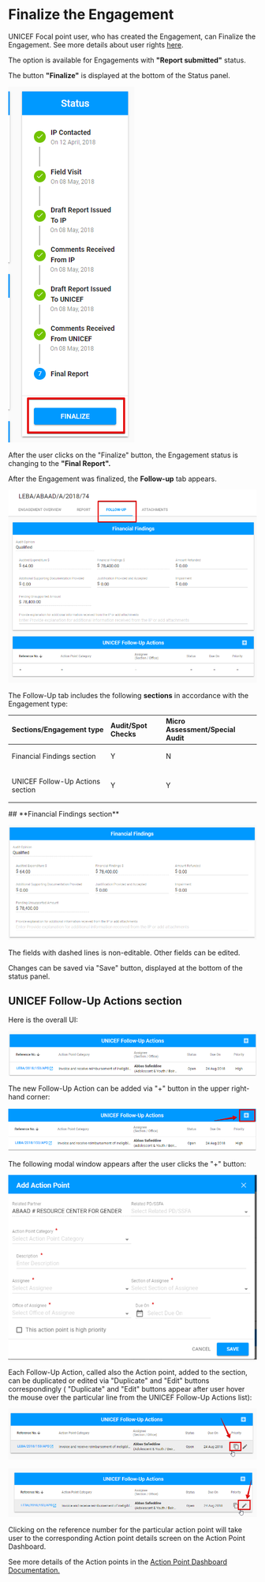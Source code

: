 # Finalize the Engagement

UNICEF Focal point user, who has created the Engagement, can Finalize the Engagement. See more details about user rights [here](../overview/user-roles-and-permissions.md). 

The option is available for Engagements with **"Report submitted"** status. 

The button **"Finalize"** is displayed at the bottom of the Status panel. 

![Finalize button](../../.gitbook/assets/106.png)

After the user clicks on the "Finalize" button, the Engagement status is changing to the **"Final Report".** 

After the Engagement was finalized, the **Follow-up** tab appears. 

![Follow-up tab for Audit Engagement](../../.gitbook/assets/107.png)

The Follow-Up tab includes the following **sections** in accordance with the Engagement type: 

<table>
  <thead>
    <tr>
      <th style="text-align:left">Sections/Engagement type</th>
      <th style="text-align:left">Audit/Spot Checks</th>
      <th style="text-align:left">Micro Assessment/Special Audit</th>
    </tr>
  </thead>
  <tbody>
    <tr>
      <td style="text-align:left">
        <p></p>
        <p>Financial Findings section</p>
      </td>
      <td style="text-align:left">Y</td>
      <td style="text-align:left">N</td>
    </tr>
    <tr>
      <td style="text-align:left">
        <p></p>
        <p>UNICEF Follow-Up Actions section</p>
      </td>
      <td style="text-align:left">Y</td>
      <td style="text-align:left">Y</td>
    </tr>
  </tbody>
</table>## **Financial Findings section** 

![Financial Findings section: overall user interface](../../.gitbook/assets/108.png)

The fields with dashed lines is non-editable. Other fields can be edited.

Changes can be saved via "Save" button, displayed at the bottom of the status panel.

## **UNICEF Follow-Up Actions section**  

Here is the overall UI: 

![UNICEF Follow-Up Actions section](../../.gitbook/assets/110.png)

The new Follow-Up Action can be added via "+" button in the upper right-hand corner: 

![Add Action Point button](../../.gitbook/assets/112.png)

The following modal window appears after the user clicks the "+" button: 

![Add Action Point modal window](../../.gitbook/assets/111.png)

Each Follow-Up Action, called also the Action point, added to the section, can be duplicated or edited via "Duplicate" and "Edit" buttons correspondingly \( "Duplicate" and "Edit" buttons appear after user hover the mouse over the particular line from the UNICEF Follow-Up Actions list\):

![Duplicate button](../../.gitbook/assets/113.png)

![Edit button](../../.gitbook/assets/114.png)

Clicking on the reference number for the particular action point will take user to the corresponding Action point details screen on the Action Point Dashboard. 

See more details of the Action points in the [Action Point Dashboard Documentation.](https://new-company.gitbook.io/action-points-dashboard/)  


